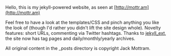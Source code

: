 Hello, this is my jekyll-powered website, as seen at [http://mottr.am](http://mottr.am)

Feel free to have a look at the templates/CSS and pinch anything you like the look of (though I'd rather you didn't lift the site design whole). Novelty features: short URLs, commenting via Twitter hashtags. Thanks to [jekyll_ext](http://github.com/rfelix/jekyll_ext), the site now has tag pages and daily/monthly/yearly archives.

All original content in the _posts directory is copyright Jack Mottram.
